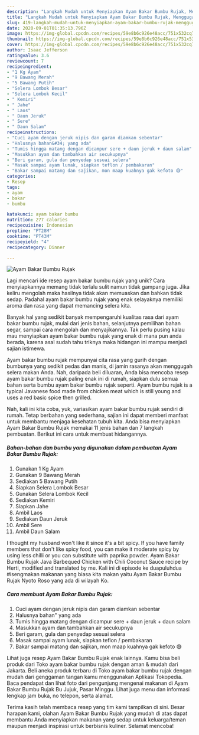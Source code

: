 ```yaml
---
description: "Langkah Mudah untuk Menyiapkan Ayam Bakar Bumbu Rujak, Menggugah Selera"
title: "Langkah Mudah untuk Menyiapkan Ayam Bakar Bumbu Rujak, Menggugah Selera"
slug: 419-langkah-mudah-untuk-menyiapkan-ayam-bakar-bumbu-rujak-menggugah-selera
date: 2020-09-01T01:35:13.796Z
image: https://img-global.cpcdn.com/recipes/59e8b6c926e48acc/751x532cq70/ayam-bakar-bumbu-rujak-foto-resep-utama.jpg
thumbnail: https://img-global.cpcdn.com/recipes/59e8b6c926e48acc/751x532cq70/ayam-bakar-bumbu-rujak-foto-resep-utama.jpg
cover: https://img-global.cpcdn.com/recipes/59e8b6c926e48acc/751x532cq70/ayam-bakar-bumbu-rujak-foto-resep-utama.jpg
author: Isaac Jefferson
ratingvalue: 3.6
reviewcount: 7
recipeingredient:
- "1 Kg Ayam"
- "9 Bawang Merah"
- "5 Bawang Putih"
- "Selera Lombok Besar"
- "Selera Lombok Kecil"
- " Kemiri"
- " Jahe"
- " Laos"
- " Daun Jeruk"
- " Sere"
- " Daun Salam"
recipeinstructions:
- "Cuci ayam dengan jeruk nipis dan garam diamkan sebentar"
- "Halusnya bahan&#34; yang ada"
- "Tumis hingga matang dengan dicampur sere + daun jeruk + daun salam"
- "Masukkan ayam dan tambahkan air secukupnya"
- "Beri garam, gula dan penyedap sesuai selera"
- "Masak sampai ayam lunak, siapkan teflon / pembakaran"
- "Bakar sampai matang dan sajikan, mon maap kuahnya gak kefoto 😅"
categories:
- Resep
tags:
- ayam
- bakar
- bumbu

katakunci: ayam bakar bumbu 
nutrition: 277 calories
recipecuisine: Indonesian
preptime: "PT28M"
cooktime: "PT43M"
recipeyield: "4"
recipecategory: Dinner

---
```



![Ayam Bakar Bumbu Rujak](https://img-global.cpcdn.com/recipes/59e8b6c926e48acc/751x532cq70/ayam-bakar-bumbu-rujak-foto-resep-utama.jpg)

Lagi mencari ide resep ayam bakar bumbu rujak yang unik? Cara menyiapkannya memang tidak terlalu sulit namun tidak gampang juga. Jika keliru mengolah maka hasilnya tidak akan memuaskan dan bahkan tidak sedap. Padahal ayam bakar bumbu rujak yang enak selayaknya memiliki aroma dan rasa yang dapat memancing selera kita.

Banyak hal yang sedikit banyak mempengaruhi kualitas rasa dari ayam bakar bumbu rujak, mulai dari jenis bahan, selanjutnya pemilihan bahan segar, sampai cara mengolah dan menyajikannya. Tak perlu pusing kalau mau menyiapkan ayam bakar bumbu rujak yang enak di mana pun anda berada, karena asal sudah tahu triknya maka hidangan ini mampu menjadi sajian istimewa.

Ayam bakar bumbu rujak mempunyai cita rasa yang gurih dengan bumbunya yang sedikit pedas dan manis, di jamin rasanya akan menggugah selera makan Anda. Nah, daripada beli diluaran, Anda bisa mencoba resep ayam bakar bumbu rujak paling enak ini di rumah, siapkan dulu semua bahan serta bumbu ayam bakar bumbu rujak seperti. Ayam bumbu rujak is a typical Javanese food made from chicken meat which is still young and uses a red basic spice then grilled.


Nah, kali ini kita coba, yuk, variasikan ayam bakar bumbu rujak sendiri di rumah. Tetap berbahan yang sederhana, sajian ini dapat memberi manfaat untuk membantu menjaga kesehatan tubuh kita. Anda bisa menyiapkan Ayam Bakar Bumbu Rujak memakai 11 jenis bahan dan 7 langkah pembuatan. Berikut ini cara untuk membuat hidangannya.

<!--inarticleads1-->

##### Bahan-bahan dan bumbu yang digunakan dalam pembuatan Ayam Bakar Bumbu Rujak:

1. Gunakan 1 Kg Ayam
1. Gunakan 9 Bawang Merah
1. Sediakan 5 Bawang Putih
1. Siapkan Selera Lombok Besar
1. Gunakan Selera Lombok Kecil
1. Sediakan  Kemiri
1. Siapkan  Jahe
1. Ambil  Laos
1. Sediakan  Daun Jeruk
1. Ambil  Sere
1. Ambil  Daun Salam


I thought my husband won&#39;t like it since it&#39;s a bit spicy. If you have family members that don&#39;t like spicy food, you can make it moderate spicy by using less chilli or you can substitute with paprika powder. Ayam Bakar Bumbu Rujak Java Barbequed Chicken with Chili Coconut Sauce recipe by Herti, modified and translated by me. Kali ini di episode ke duapuluhdua #isengmakan makanan yang biasa kita makan yaitu Ayam Bakar Bumbu Rujak Nyoto Roso yang ada di wilayah Ko. 

<!--inarticleads2-->

##### Cara membuat Ayam Bakar Bumbu Rujak:

1. Cuci ayam dengan jeruk nipis dan garam diamkan sebentar
1. Halusnya bahan&#34; yang ada
1. Tumis hingga matang dengan dicampur sere + daun jeruk + daun salam
1. Masukkan ayam dan tambahkan air secukupnya
1. Beri garam, gula dan penyedap sesuai selera
1. Masak sampai ayam lunak, siapkan teflon / pembakaran
1. Bakar sampai matang dan sajikan, mon maap kuahnya gak kefoto 😅


Lihat juga resep Ayam Bakar Bumbu Rujak enak lainnya. Kamu bisa beli produk dari Toko ayam bakar bumbu rujak dengan aman &amp; mudah dari Jakarta. Beli aneka produk terbaru di Toko ayam bakar bumbu rujak dengan mudah dari genggaman tangan kamu menggunakan Aplikasi Tokopedia. Baca pendapat dan lihat foto dari pengunjung mengenai makanan di Ayam Bakar Bumbu Rujak Bu Jujuk, Pasar Minggu. Lihat juga menu dan informasi lengkap jam buka, no telepon, serta alamat. 

Terima kasih telah membaca resep yang tim kami tampilkan di sini. Besar harapan kami, olahan Ayam Bakar Bumbu Rujak yang mudah di atas dapat membantu Anda menyiapkan makanan yang sedap untuk keluarga/teman maupun menjadi inspirasi untuk berbisnis kuliner. Selamat mencoba!
